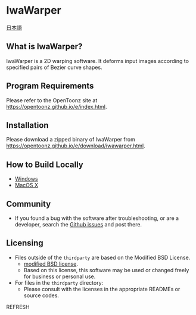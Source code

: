 # IwaWarper

[日本語](./doc/README_ja.md)

## What is IwaWarper?

IwaWarper is a 2D warping software. It deforms input images according to specified pairs of Bezier curve shapes.

## Program Requirements

Please refer to the OpenToonz site at <https://opentoonz.github.io/e/index.html>.

## Installation

Please download a zipped binary of IwaWarper from <https://opentoonz.github.io/e/download/iwawarper.html>.

## How to Build Locally

- [Windows](./doc/how_to_build_win.md)
- [MacOS X](./doc/how_to_build_macosx.md)

## Community

- If you found a bug with the software after troubleshooting, or are a developer, search the [Github issues](https://github.com/opentoonz/iwawarper/issues) and post there.

## Licensing

- Files outside of the `thirdparty` are based on the Modified BSD License.
  - [modified BSD license](./LICENSE.txt).
  - Based on this license, this software may be used or changed freely for business or personal use.
- For files in the `thirdparty` directory:
  - Please consult with the licenses in the appropriate READMEs or source codes.
 

REFRESH
